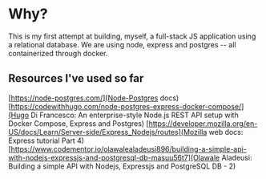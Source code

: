# Why?

This is my first attempt at building, myself, a full-stack JS application using a relational database. We are using node, express and postgres -- all containerized through docker.

## Resources I've used so far

[https://node-postgres.com/](Node-Postgres docs)
[https://codewithhugo.com/node-postgres-express-docker-compose/](Hugo Di Francesco: An enterprise-style Node.js REST API setup with Docker Compose, Express and Postgres)
[https://developer.mozilla.org/en-US/docs/Learn/Server-side/Express_Nodejs/routes](Mozilla web docs: Express tutorial Part 4)
[https://www.codementor.io/olawalealadeusi896/building-a-simple-api-with-nodejs-expressjs-and-postgresql-db-masuu56t7](Olawale Aladeusi: Building a simple API with Nodejs, Expressjs and PostgreSQL DB - 2)

